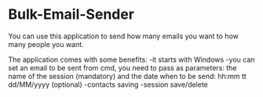 Bulk-Email-Sender
=================
You can use this application to send how many emails you want to how many people you want.

The application comes with some benefits:
-it starts with Windows
-you can set an email to be sent from cmd, you need to pass as parameters: the name of the session (mandatory) and the date when to be send: hh:mm tt dd/MM/yyyy (optional)
-contacts saving
-session save/delete

